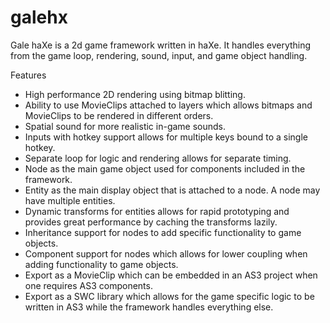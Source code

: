 # galehx
Gale haXe is a 2d game framework written in haXe.
It handles everything from the game loop, rendering, sound, input, and game object handling.

Features
  * High performance 2D rendering using bitmap blitting.
  * Ability to use MovieClips attached to layers which allows bitmaps and MovieClips to be rendered in different orders.
  * Spatial sound for more realistic in-game sounds.
  * Inputs with hotkey support allows for multiple keys bound to a single hotkey.
  * Separate loop for logic and rendering allows for separate timing.
  * Node as the main game object used for components included in the framework.
  * Entity as the main display object that is attached to a node. A node may have multiple entities.
  * Dynamic transforms for entities allows for rapid prototyping and provides great performance by caching the transforms lazily.
  * Inheritance support for nodes to add specific functionality to game objects.
  * Component support for nodes which allows for lower coupling when adding functionality to game objects.
  * Export as a MovieClip which can be embedded in an AS3 project when one requires AS3 components.
  * Export as a SWC library which allows for the game specific logic to be written in AS3 while the framework handles everything else.
